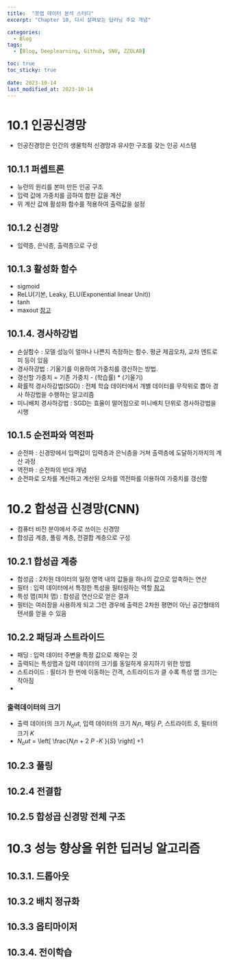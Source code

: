 ```yaml
---
title:  "쪼랩 데이터 분석 스터디"
excerpt: "Chapter 10, 다시 살펴보는 딥러닝 주요 개념"

categories:
  - Blog
tags:
  - [Blog, Deeplearning, Github, SNU, ZZOLAB]

toc: true
toc_sticky: true
 
date: 2023-10-14
last_modified_at: 2023-10-14
---
```


# 10.1 인공신경망
- 인공진경망은 인간의 생물학적 신경망과 유사한 구조를 갖는 인공 시스템
  
## 10.1.1 퍼셉트론
- 뉴런의 원리를 본떠 만든 인공 구조
- 입력 값에 가중치를 곱하여 합한 값을 계산
- 위 계산 값에 활성화 함수를 적용하여 출력값을 설정

## 10.1.2 신경망
- 입력층, 은닉층, 출력층으로 구성

## 10.1.3 활성화 함수
- sigmoid
- ReLU(기본, Leaky, ELU(Exponential linear Unit))
- tanh
- maxout
[참고](https://heeya-stupidbutstudying.tistory.com/entry/ML-%ED%99%9C%EC%84%B1%ED%99%94-%ED%95%A8%EC%88%98Activation-Function)

## 10.1.4. 경사하강법
- 손실함수 : 모델 성능이 얼마나 나쁜지 측정하는 함수. 평균 제곱오차, 교차 엔트로피 등이 있음
- 경사하강법 : 기울기를 이용하여 가중치를 갱신하는 방법.
- 갱신할 가중치 = 기존 가중치 - (학습률) * (기울기)
- 확률적 경사하강법(SGD) : 전체 학습 데이터에서 개별 데이터를 무작위로 뽑아 경사 하강법을 수행하는 알고리즘
- 미니배치 경사하강법 : SGD는 효율이 떨어짐으로 미니배치 단위로 경사하강법을 시행

## 10.1.5 순전파와 역전파
- 순전파 : 신경망에서 입력값이 입력층과 은닉층을 거쳐 출력층에 도달하기까지의 계산 과정
- 역전파 : 순전파의 반대 개념
- 순전파로 오차를 계산하고 계산된 오차를 역전파를 이용하여 가중치를 갱신함

# 10.2 합성곱 신경망(CNN)
- 컴퓨터 비전 분야에서 주로 쓰이는 신경망
- 합성곱 계층, 풀링 계층, 전결합 계층으로 구성

## 10.2.1 합성곱 계층
- 합성곱 : 2차원 데이터의 일정 영역 내의 값들을 하나의 값으로 압축하는 연산
- 필터 : 입력 데이터에서 특정한 특성을 필터링하는 역할
  [참고](https://docs.scipy.org/doc/scipy/reference/generated/scipy.ndimage.sobel.html)
- 특성 맵(피처 맵) : 합성곱 연산으로 얻은 결과
- 필터는 여러장을 사용하게 되고 그런 경우에 출력은 2차원 평면이 아닌 공간형태의 텐서를 얻을 수 있음 

## 10.2.2 패딩과 스트라이드
- 패딩 : 입력 데이터 주변을 특정 값으로 채우는 것
- 출력되는 특성맵과 입력 데이터의 크기를 동일하게 유지하기 위한 방법
- 스트라이드 : 필터가 한 번에 이동하는 간격, 스트라이드가 클 수록 특성 맵 크기는 작아짐
- 
### 출력데이터의 크기
- 출력 데이터의 크기 $N_out$, 입력 데이터의 크기 $N_in$, 패딩 $P$, 스트라이트 $S$, 필터의 크기 $K$
- $N_out$ = \left[ \frac{$N_in$ + 2 $P$ -$K$ }{$S$} \right] +1


## 10.2.3 풀링


## 10.2.4 전결합


## 10.2.5 합성곱 신경망 전체 구조


# 10.3 성능 향상을 위한 딥러닝 알고리즘
## 10.3.1. 드롭아웃

## 10.3.2 배치 정규화

## 10.3.3 옵티마이저

## 10.3.4. 전이학습
